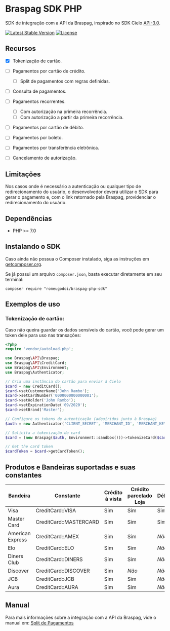 # Braspag SDK PHP

SDK de integração com a API da Braspag, inspirado no SDK Cielo [API-3.0](https://github.com/DeveloperCielo/API-3.0-PHP).

[![Latest Stable Version](https://poser.pugx.org/romeugodoi/braspag-php-sdk/v/stable)](https://packagist.org/packages/romeugodoi/braspag-php-sdk)
[![License](https://poser.pugx.org/romeugodoi/braspag-php-sdk/license)](https://packagist.org/packages/romeugodoi/braspag-php-sdk)

## Recursos

* [x] Tokenização de cartão.
* [ ] Pagamentos por cartão de crédito.
    * [ ] Split de pagamentos com regras definidas.
* [ ] Consulta de pagamentos.
* [ ] Pagamentos recorrentes.
    * [ ] Com autorização na primeira recorrência.
    * [ ] Com autorização a partir da primeira recorrência.
* [ ] Pagamentos por cartão de débito.
* [ ] Pagamentos por boleto.
* [ ] Pagamentos por transferência eletrônica.
* [ ] Cancelamento de autorização.


## Limitações

Nos casos onde é necessário a autenticação ou qualquer tipo de redirecionamento do usuário, 
o desenvolvedor deverá utilizar o SDK para gerar o pagamento e, com o link retornado pela Braspag, 
providenciar o redirecionamento do usuário.

## Dependências

* PHP >= 7.0

## Instalando o SDK
Caso ainda não possua o Composer instalado, siga as instruções em [getcomposer.org](https://getcomposer.org).

Se já possui um arquivo `composer.json`, basta executar diretamente em seu terminal:

```
composer require "romeugodoi/braspag-php-sdk"
```

## Exemplos de uso

### Tokenização de cartão:
Caso não queira guardar os dados sensíveis do cartão, você pode gerar um token dele para uso nas transações:

```php
<?php
require 'vendor/autoload.php';

use Braspag\API\Braspag;
use Braspag\API\CreditCard;
use Braspag\API\Environment;
use Braspag\Authenticator;

// Cria uma instância do cartão para enviar à Cielo
$card = new CreditCard();
$card->setCustomerName('John Rambo');
$card->setCardNumber('0000000000000001');
$card->setHolder('John Rambo');
$card->setExpirationDate('09/2020');
$card->setBrand('Master');

// Configure os tokens de autenticação (adquiridos junto à Braspag)
$auth = new Authenticator('CLIENT_SECRET', 'MERCHANT_ID', 'MERCHANT_KEY');

// Solicita a tokenização do card
$card = (new Braspag($auth, Environment::sandbox()))->tokenizeCard($card);

// Get the card token
$cardToken = $card->getCardToken();
```


## Produtos e Bandeiras suportadas e suas constantes

| Bandeira         | Constante              | Crédito à vista | Crédito parcelado Loja | Débito | Voucher |
|------------------|------------------------|-----------------|------------------------|--------|---------|
| Visa             | CreditCard::VISA       | Sim             | Sim                    | Sim    | *Não*   |
| Master Card      | CreditCard::MASTERCARD | Sim             | Sim                    | Sim    | *Não*   |
| American Express | CreditCard::AMEX       | Sim             | Sim                    | *Não*  | *Não*   |
| Elo              | CreditCard::ELO        | Sim             | Sim                    | *Não*  | *Não*   |
| Diners Club      | CreditCard::DINERS     | Sim             | Sim                    | *Não*  | *Não*   |
| Discover         | CreditCard::DISCOVER   | Sim             | *Não*                  | *Não*  | *Não*   |
| JCB              | CreditCard::JCB        | Sim             | Sim                    | *Não*  | *Não*   |
| Aura             | CreditCard::AURA       | Sim             | Sim                    | *Não*  | *Não*   |


## Manual

Para mais informações sobre a integração com a API da Braspag, vide o manual em: [Split de Pagamentos](https://braspag.github.io/manual/split-pagamentos-braspag)
